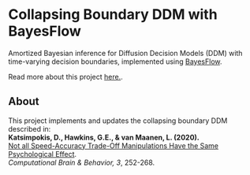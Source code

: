 # Collapsing Boundary DDM with BayesFlow

Amortized Bayesian inference for Diffusion Decision Models (DDM) with time-varying decision boundaries, implemented using [BayesFlow](https://github.com/stefanradev93/BayesFlow).

Read more about this project [here.](https://anirudhparameswaran.github.io/portfolio/bayesflow.html).

## About

This project implements and updates the collapsing boundary DDM described in:  
**Katsimpokis, D., Hawkins, G.E., & van Maanen, L. (2020).**  
[Not all Speed-Accuracy Trade-Off Manipulations Have the Same Psychological Effect](https://link.springer.com/article/10.1007/s42113-020-00074-y#Tab4).  
*Computational Brain & Behavior, 3*, 252-268.  
